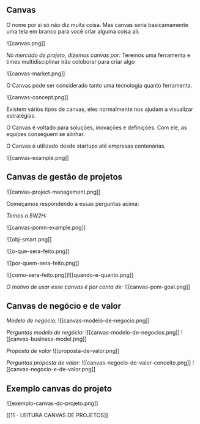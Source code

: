 ## Canvas
O nome por si só não diz muita coisa.
Mas canvas seria basicamamente uma tela em branco para você criar alguma coisa ali.

![[canvas.png]]

*No mercado de projeto, dizemos canvas por:*
Teremos uma ferramenta e times multidisciplinar irão coloborar para criar algo

![[canvas-market.png]]

O Canvas pode ser considerado tanto uma tecnologia quanto ferramenta.

![[canvas-concept.png]]

Existem vários tipos de canvas, eles normalmente nos ajudam a visualizar estratégias.

O Canvas é voltado para soluções, inovações e definições. Com ele, as equipes conseguem se alinhar.

O Canvas é utilizado desde startups até empresas centenárias.

![[canvas-example.png]]

## Canvas de gestão de projetos

![[canvas-project-management.png]]

Começamos respondendo à essas perguntas acima:

*Temos o 5W2H:*

![[canvas-pomn-example.png]]

![[obj-smart.png]]

![[o-que-sera-feito.png]]

![[por-quem-sera-feito.png]]

![[como-sera-feito.png]]![[quando-e-quanto.png]]

*O motivo de usar esse canvas é por conta de:*
![[canvas-pom-goal.png]]

## Canvas de negócio e de valor
*Modelo de negócio:*
![[canvas-modelo-de-negocio.png]]

*Perguntas modelo de negócio:*
![[canvas-modelo-de-negocios.png]]
![[canvas-business-model.png]]

*Proposta de valor*
![[proposta-de-valor.png]]

*Perguntas proposta de valor:*
![[canvas-negocio-de-valor-conceito.png]]
![[canvas-negocio-e-de-valor.png]]


## Exemplo canvas do projeto

![[exemplo-canvas-do-projeto.png]]

[[11 - LEITURA CANVAS DE PROJETOS]]
